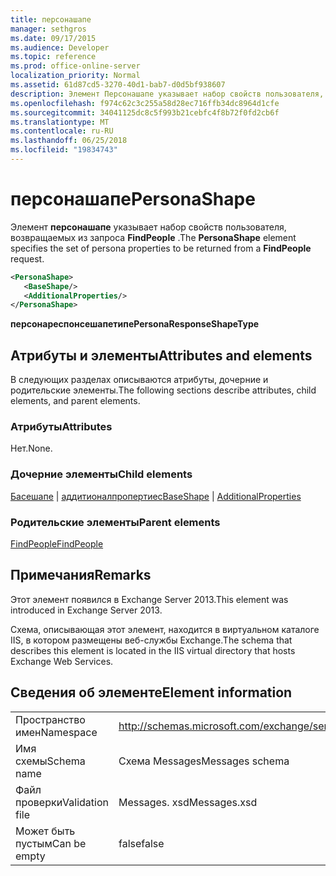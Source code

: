 ```yaml
---
title: персонашапе
manager: sethgros
ms.date: 09/17/2015
ms.audience: Developer
ms.topic: reference
ms.prod: office-online-server
localization_priority: Normal
ms.assetid: 61d87cd5-3270-40d1-bab7-d0d5bf938607
description: Элемент Персонашапе указывает набор свойств пользователя, возвращаемых из запроса FindPeople.
ms.openlocfilehash: f974c62c3c255a58d28ec716ffb34dc8964d1cfe
ms.sourcegitcommit: 34041125dc8c5f993b21cebfc4f8b72f0fd2cb6f
ms.translationtype: MT
ms.contentlocale: ru-RU
ms.lasthandoff: 06/25/2018
ms.locfileid: "19834743"
---
```

# <a name="personashape"></a><span data-ttu-id="485d7-103">персонашапе</span><span class="sxs-lookup"><span data-stu-id="485d7-103">PersonaShape</span></span>

<span data-ttu-id="485d7-104">Элемент **персонашапе** указывает набор свойств пользователя, возвращаемых из запроса **FindPeople** .</span><span class="sxs-lookup"><span data-stu-id="485d7-104">The **PersonaShape** element specifies the set of persona properties to be returned from a **FindPeople** request.</span></span> 
  
```XML
<PersonaShape>
   <BaseShape/>
   <AdditionalProperties/>
</PersonaShape>
```

 <span data-ttu-id="485d7-105">**персонареспонсешапетипе**</span><span class="sxs-lookup"><span data-stu-id="485d7-105">**PersonaResponseShapeType**</span></span>
## <a name="attributes-and-elements"></a><span data-ttu-id="485d7-106">Атрибуты и элементы</span><span class="sxs-lookup"><span data-stu-id="485d7-106">Attributes and elements</span></span>

<span data-ttu-id="485d7-107">В следующих разделах описываются атрибуты, дочерние и родительские элементы.</span><span class="sxs-lookup"><span data-stu-id="485d7-107">The following sections describe attributes, child elements, and parent elements.</span></span>
  
### <a name="attributes"></a><span data-ttu-id="485d7-108">Атрибуты</span><span class="sxs-lookup"><span data-stu-id="485d7-108">Attributes</span></span>

<span data-ttu-id="485d7-109">Нет.</span><span class="sxs-lookup"><span data-stu-id="485d7-109">None.</span></span>
  
### <a name="child-elements"></a><span data-ttu-id="485d7-110">Дочерние элементы</span><span class="sxs-lookup"><span data-stu-id="485d7-110">Child elements</span></span>

<span data-ttu-id="485d7-111">[Басешапе](baseshape.md) | [аддитионалпропертиес](additionalproperties.md)</span><span class="sxs-lookup"><span data-stu-id="485d7-111">[BaseShape](baseshape.md) | [AdditionalProperties](additionalproperties.md)</span></span>
  
### <a name="parent-elements"></a><span data-ttu-id="485d7-112">Родительские элементы</span><span class="sxs-lookup"><span data-stu-id="485d7-112">Parent elements</span></span>

[<span data-ttu-id="485d7-113">FindPeople</span><span class="sxs-lookup"><span data-stu-id="485d7-113">FindPeople</span></span>](findpeople.md)
  
## <a name="remarks"></a><span data-ttu-id="485d7-114">Примечания</span><span class="sxs-lookup"><span data-stu-id="485d7-114">Remarks</span></span>

<span data-ttu-id="485d7-115">Этот элемент появился в Exchange Server 2013.</span><span class="sxs-lookup"><span data-stu-id="485d7-115">This element was introduced in Exchange Server 2013.</span></span>
  
<span data-ttu-id="485d7-116">Схема, описывающая этот элемент, находится в виртуальном каталоге IIS, в котором размещены веб-службы Exchange.</span><span class="sxs-lookup"><span data-stu-id="485d7-116">The schema that describes this element is located in the IIS virtual directory that hosts Exchange Web Services.</span></span>
  
## <a name="element-information"></a><span data-ttu-id="485d7-117">Сведения об элементе</span><span class="sxs-lookup"><span data-stu-id="485d7-117">Element information</span></span>

|||
|:-----|:-----|
|<span data-ttu-id="485d7-118">Пространство имен</span><span class="sxs-lookup"><span data-stu-id="485d7-118">Namespace</span></span>  <br/> |http://schemas.microsoft.com/exchange/services/2006/messages  <br/> |
|<span data-ttu-id="485d7-119">Имя схемы</span><span class="sxs-lookup"><span data-stu-id="485d7-119">Schema name</span></span>  <br/> |<span data-ttu-id="485d7-120">Схема Messages</span><span class="sxs-lookup"><span data-stu-id="485d7-120">Messages schema</span></span>  <br/> |
|<span data-ttu-id="485d7-121">Файл проверки</span><span class="sxs-lookup"><span data-stu-id="485d7-121">Validation file</span></span>  <br/> |<span data-ttu-id="485d7-122">Messages. xsd</span><span class="sxs-lookup"><span data-stu-id="485d7-122">Messages.xsd</span></span>  <br/> |
|<span data-ttu-id="485d7-123">Может быть пустым</span><span class="sxs-lookup"><span data-stu-id="485d7-123">Can be empty</span></span>  <br/> |<span data-ttu-id="485d7-124">false</span><span class="sxs-lookup"><span data-stu-id="485d7-124">false</span></span>  <br/> |
   

